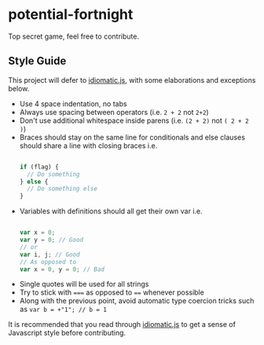 # potential-fortnight
Top secret game, feel free to contribute.

Style Guide
-----------
This project will defer to [idiomatic.js](https://github.com/rwaldron/idiomatic.js/), with some elaborations and exceptions below.

* Use 4 space indentation, no tabs
* Always use spacing between operators (i.e. `2 + 2` not `2+2`)
* Don't use additional whitespace inside parens (i.e. `(2 + 2)` not `( 2 + 2 )`)
* Braces should stay on the same line for conditionals and else clauses should share a line with closing braces i.e.
    ```javascript
    
    if (flag) {
      // Do something
    } else {
      // Do something else
    }
    ```
* Variables with definitions should all get their own var i.e.
    ```javascript
    
    var x = 0;
    var y = 0; // Good
    // or
    var i, j; // Good
    // As opposed to
    var x = 0, y = 0; // Bad
    ```
* Single quotes will be used for all strings
* Try to stick with `===` as opposed to `==` whenever possible
* Along with the previous point, avoid automatic type coercion tricks such as `var b = +"1"; // b = 1`

It is recommended that you read through [idiomatic.js](https://github.com/rwaldron/idiomatic.js/) to get a sense of Javascript style before contributing.
